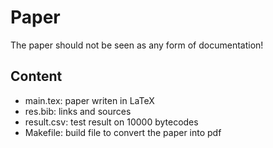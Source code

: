 # Paper

The paper should not be seen as any form of documentation!

## Content

* main.tex: paper writen in LaTeX
* res.bib: links and sources
* result.csv: test result on 10000 bytecodes
* Makefile: build file to convert the paper into pdf